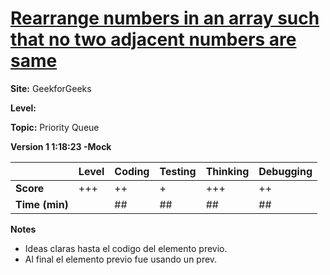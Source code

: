 # [Rearrange numbers in an array such that no two adjacent numbers are same](https://www.geeksforgeeks.org/rearrange-numbers-in-an-array-such-that-no-two-adjacent-numbers-are-same/)

**Site:** GeekforGeeks

**Level:** 

**Topic:** Priority Queue

**Version 1 1:18:23 -Mock**

|           | Level | Coding | Testing | Thinking | Debugging  |
|-----------|-------|--------|---------|----------|------------|
| **Score** | +++   | ++     | +       | +++      | ++         |
| **Time (min)** | | ## | ## | ## | ## |

**Notes**
- Ideas claras hasta el codigo del elemento previo. 
- Al final el elemento previo fue usando un prev. 
